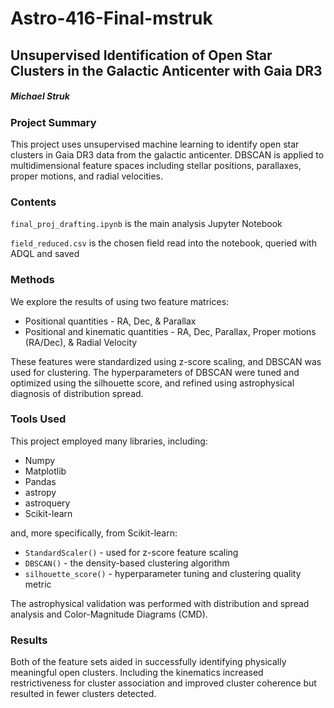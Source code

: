 # Astro-416-Final-mstruk

## Unsupervised Identification of Open Star Clusters in the Galactic Anticenter with Gaia DR3

##### Michael Struk


### Project Summary

This project uses unsupervised machine learning to identify open star clusters in Gaia DR3 data from the galactic anticenter. DBSCAN is applied to multidimensional feature spaces including stellar positions, parallaxes, proper motions, and radial velocities.

### Contents

`final_proj_drafting.ipynb` is the main analysis Jupyter Notebook

`field_reduced.csv` is the chosen field read into the notebook, queried with ADQL and saved

### Methods

We explore the results of using two feature matrices:

* Positional quantities - RA, Dec, & Parallax
* Positional and kinematic quantities - RA, Dec, Parallax, Proper motions (RA/Dec), & Radial Velocity

These features were standardized using z-score scaling, and DBSCAN was used for clustering. The hyperparameters of DBSCAN were tuned and optimized using the silhouette score, and refined using astrophysical diagnosis of distribution spread.

### Tools Used

This project employed many libraries, including:
* Numpy
* Matplotlib
* Pandas
* astropy
* astroquery
* Scikit-learn

and, more specifically, from Scikit-learn:
* `StandardScaler()` - used for z-score feature scaling
* `DBSCAN()` - the density-based clustering algorithm
* `silhouette_score()` - hyperparameter tuning and clustering quality metric


The astrophysical validation was performed with distribution and spread analysis and Color-Magnitude Diagrams (CMD). 


### Results

Both of the feature sets aided in successfully identifying physically meaningful open clusters. Including the kinematics increased restrictiveness for cluster association and improved cluster coherence but resulted in fewer clusters detected.